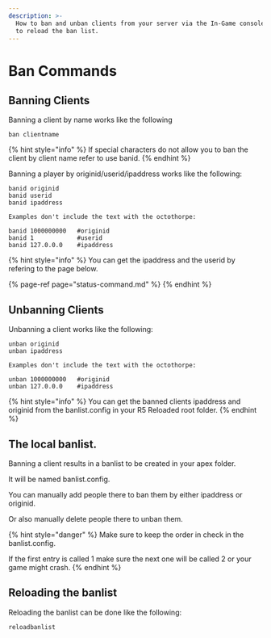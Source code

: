 ```yaml
---
description: >-
  How to ban and unban clients from your server via the In-Game console and how
  to reload the ban list.
---
```


# Ban Commands

## Banning Clients

Banning a client by name works like the following

```text
ban clientname
```

{% hint style="info" %}
If special characters do not allow you to ban the client by client name refer to use banid.
{% endhint %}

Banning a player by originid/userid/ipaddress works like the following:

```text
banid originid
banid userid
banid ipaddress

Examples don't include the text with the octothorpe:

banid 1000000000   #originid
banid 1            #userid
banid 127.0.0.0    #ipaddress
```

{% hint style="info" %}
You can get the ipaddress and the userid by refering to the page below.

{% page-ref page="status-command.md" %}
{% endhint %}

## Unbanning Clients

Unbanning a client works like the following:

```text
unban originid
unban ipaddress

Examples don't include the text with the octothorpe:

unban 1000000000   #originid
unban 127.0.0.0    #ipaddress
```

{% hint style="info" %}
You can get the banned clients ipaddress and originid from the banlist.config in your R5 Reloaded root folder.
{% endhint %}

## The local banlist.

Banning a client results in a banlist to be created in your apex folder.

It will be named banlist.config.

You can manually add people there to ban them by either ipaddress or originid.

Or also manually delete people there to unban them.

{% hint style="danger" %}
Make sure to keep the order in check in the banlist.config.

If the first entry is called 1 make sure the next one will be called 2 or your game might crash.
{% endhint %}

## Reloading the banlist

Reloading the banlist can be done like the following:

```text
reloadbanlist
```

